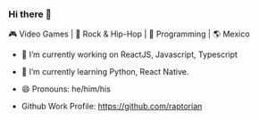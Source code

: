 ### Hi there 👋
🎮 Video Games | 🎼 Rock & Hip-Hop | 💙 Programming | 🌎 Mexico

- 🔭  I’m currently working on ReactJS, Javascript, Typescript
- 🌱  I’m currently learning Python, React Native.
- 😄  Pronouns: he/him/his

- Github Work Profile: https://github.com/raptorian



<!--
**dorian-morones/dorian-morones** is a ✨ _special_ ✨ repository because its `README.md` (this file) appears on your GitHub profile.

Here are some ideas to get you started:

- 🔭 I’m currently working on ...
- 🌱 I’m currently learning ...
- 👯 I’m looking to collaborate on ...
- 🤔 I’m looking for help with ...
- 💬 Ask me about ...
- 📫 How to reach me: ...
- 😄 Pronouns: ...
- ⚡ Fun fact: ...

<p align="left">
  <img src="https://konpa.github.io/devicon/devicon.git/icons/javascript/javascript-original.svg" alt="javascript" width="24px" height="24px"/> !
  <img src="https://konpa.github.io/devicon/devicon.git/icons/react/react-original-wordmark.svg" alt="react" width="24px" height="24px"/>
  <img src="https://konpa.github.io/devicon/devicon.git/icons/typescript/typescript-original.svg" alt="javascript" width="24px" height="24px"/>
</p>

-->
